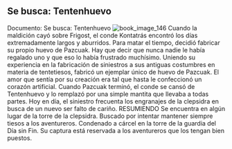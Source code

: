 ## Se busca: Tentenhuevo
Documento: Se busca: Tentenhuevo
![book_image_146](https://media.discordapp.net/attachments/1105643336989159555/1105647672880275536/146.jpg)
Cuando la maldición cayó sobre Frigost, el conde Kontatrás encontró los días extremadamente largos y aburridos. Para matar el tiempo, decidió fabricar su propio huevo de Pazcuak. Hay que decir que nunca nadie le había regalado uno y que eso lo había frustrado muchísimo. Uniendo su experiencia en la fabricación de siniestros a sus antiguas costumbres en materia de tentetiesos, fabricó un ejemplar único de huevo de Pazcuak. El amor que sentía por su creación era tal que hasta le confeccionó un corazón artificial. Cuando Pazcuak terminó, el conde se cansó de Tentenhuevo y lo remplazó por una simple mantita que llevaba a todas partes. Hoy en día, el siniestro frecuenta los engranajes de la clepsidra en busca de un nuevo ser falto de cariño.
RESUMIENDO
Se encuentra en algún lugar de la torre de la clepsidra.
Buscado por intentar mantener siempre tiesos a los aventureros.
Condenado a cárcel en la torre de la guardia del Día sin Fin.
Su captura está reservada a los aventureros que los tengan bien puestos.
